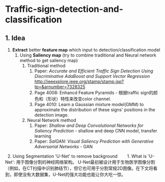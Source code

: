 # Traffic-sign-detection-and-classification

## 1. Idea

1. __Extract__ better __feature map__ which input to detection/classification model
    1. Using __Saliency map__ (try to combine traditional and Neural network method to get saliency map) 
        1. Traditional method
            1. Paper: *Accurate and Efficient Traffic Sign Detection Using Discriminative AdaBoost and Support Vector Regression* http://ieeexplore.ieee.org/stamp/stamp.jsp?tp=&arnumber=7328325 
              1. Page 4008: Enhancd Feature Pyramids - 根据traffic sign的颜色和（形状）特性来改变color channel.
              2. Page 4010: Learn a Gaussian mixture model(GMM) to approximate the distribution of these signs' positions in the detection image.
        2. Neural Network method
            1. Paper: *Shallow and Deep Convolutional Networks for Saliency Prediction* - shallow and deep CNN model, transfer learning
            2. Paper: *SalGAN: Visual Saliency Prediction with Generative Adversarial Networks* - GAN
            
    2. Using Segmentation 'U-Net' to remove background
        1. What is 'U-Net': 用于图像分割的神经网络架构。 U-Net最初被设计用于生物医学图像分割（例如，在CT扫描中识别肺结节），但它也可用于分割常规2D图像。在下文将看到，即使没有大数据集，U-Net的强大功能也能让你大吃一惊。
          



```python

```
